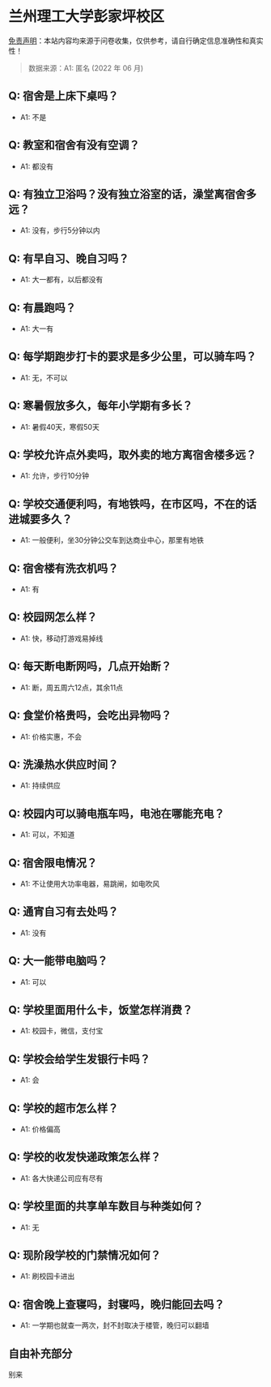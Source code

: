 # 兰州理工大学彭家坪校区

[免责声明](https://colleges.chat/#_3)：本站内容均来源于问卷收集，仅供参考，请自行确定信息准确性和真实性！

> 数据来源：A1: 匿名 (2022 年 06 月)

## Q: 宿舍是上床下桌吗？

- A1: 不是

## Q: 教室和宿舍有没有空调？

- A1: 都没有

## Q: 有独立卫浴吗？没有独立浴室的话，澡堂离宿舍多远？

- A1: 没有，步行5分钟以内

## Q: 有早自习、晚自习吗？

- A1: 大一都有，以后都没有

## Q: 有晨跑吗？

- A1: 大一有

## Q: 每学期跑步打卡的要求是多少公里，可以骑车吗？

- A1: 无，不可以

## Q: 寒暑假放多久，每年小学期有多长？

- A1: 暑假40天，寒假50天

## Q: 学校允许点外卖吗，取外卖的地方离宿舍楼多远？

- A1: 允许，步行10分钟

## Q: 学校交通便利吗，有地铁吗，在市区吗，不在的话进城要多久？

- A1: 一般便利，坐30分钟公交车到达商业中心，那里有地铁

## Q: 宿舍楼有洗衣机吗？

- A1: 有

## Q: 校园网怎么样？

- A1: 快，移动打游戏易掉线

## Q: 每天断电断网吗，几点开始断？

- A1: 断，周五周六12点，其余11点

## Q: 食堂价格贵吗，会吃出异物吗？

- A1: 价格实惠，不会

## Q: 洗澡热水供应时间？

- A1: 持续供应

## Q: 校园内可以骑电瓶车吗，电池在哪能充电？

- A1: 可以，不知道

## Q: 宿舍限电情况？

- A1: 不让使用大功率电器，易跳闸，如电吹风

## Q: 通宵自习有去处吗？

- A1: 没有

## Q: 大一能带电脑吗？

- A1: 可以

## Q: 学校里面用什么卡，饭堂怎样消费？

- A1: 校园卡，微信，支付宝

## Q: 学校会给学生发银行卡吗？

- A1: 会

## Q: 学校的超市怎么样？

- A1: 价格偏高

## Q: 学校的收发快递政策怎么样？

- A1: 各大快递公司应有尽有

## Q: 学校里面的共享单车数目与种类如何？

- A1: 无

## Q: 现阶段学校的门禁情况如何？

- A1: 刷校园卡进出

## Q: 宿舍晚上查寝吗，封寝吗，晚归能回去吗？

- A1: 一学期也就查一两次，封不封取决于楼管，晚归可以翻墙

## 自由补充部分

别来
